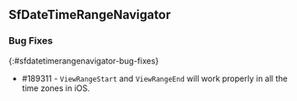 ## SfDateTimeRangeNavigator

### Bug Fixes

{:#sfdatetimerangenavigator-bug-fixes} 

* \#189311 - `ViewRangeStart` and `ViewRangeEnd` will work properly in all the time zones in iOS.
